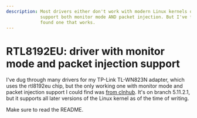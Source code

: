 ```yaml
---
description: Most drivers either don't work with modern Linux kernels or don't
             support both monitor mode AND packet injection. But I've finally
             found one that works.
---
```

# RTL8192EU: driver with monitor mode and packet injection support

I've dug through many drivers for my TP-Link TL-WN823N adapter, which uses the
rtl8192eu chip, but the only working one with monitor mode and packet injection
support I could find was [from clnhub][1]. It's on branch 5.11.2.1, but
it supports all later versions of the Linux kernel as of the time of writing.

Make sure to read the README.

[1]: https://github.com/clnhub/rtl8192eu-linux
